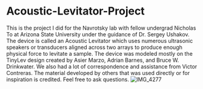 # Acoustic-Levitator-Project
This is the project I did for the Navrotsky lab with fellow undergrad Nicholas To at Arizona State University under the guidance of Dr. Sergey Ushakov. The device is called an Acoustic Levitator which uses numerous ultrasonic speakers or transducers aligned across two arrays to produce enough physical force to levitate a sample. The device was modeled mostly on the TinyLev design created by Asier Marzo,  Adrian Barnes, and Bruce W. Drinkwater. We also had a lot of correspondence and assistance from Victor Contreras. The material developed by others that was used directly or for inspiration is credited. Feel free to ask questions. 
![IMG_4277](https://user-images.githubusercontent.com/106931722/176330821-739d224e-7aa1-48a0-ab3c-bb008ceb2b09.jpg)
